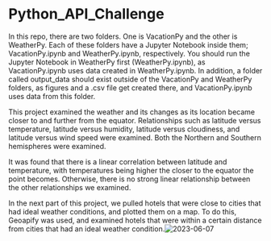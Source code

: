 # Python_API_Challenge

In this repo, there are two folders. One is VacationPy and the other is WeatherPy.  Each of these folders have a Jupyter Notebook inside them; VacationPy.ipynb and WeatherPy.ipynb, respectively. You should run the Jupyter Notebook in WeatherPy first (WeatherPy.ipynb), as VacationPy.ipynb uses data created in WeatherPy.ipynb.  In addition, a folder called output_data should exist outside of the VacationPy and WeatherPy folders, as figures and a .csv file get created there, and VacationPy.ipynb uses data from this folder. 

This project examined the weather and its changes as its location became closer to and further from the equator.  Relationships such as latitude versus temperature, latitude versus humidity, latitude versus cloudiness, and latitude versus wind speed were examined.  Both the Northern and Southern hemispheres were examined. 

It was found that there is a linear correlation between latitude and temperature, with temperatures being higher the closer to the equator the point becomes.  Otherwise, there is no strong linear relationship between the other relationships we examined.

In the next part of this project, we pulled hotels that were close to cities that had ideal weather conditions, and plotted them on a map.  To do this, Geoapify was used, and examined hotels that were within a certain distance from cities that had an ideal weather condition.![2023-06-07](https://github.com/aliciahlavac/Python_API_Challenge/assets/127240852/03ce6242-e3f6-46bd-9a29-70b57aad7067)
